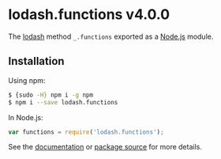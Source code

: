 # lodash.functions v4.0.0

The [lodash](https://lodash.com/) method `_.functions` exported as a [Node.js](https://nodejs.org/) module.

## Installation

Using npm:
```bash
$ {sudo -H} npm i -g npm
$ npm i --save lodash.functions
```

In Node.js:
```js
var functions = require('lodash.functions');
```

See the [documentation](https://lodash.com/docs#functions) or [package source](https://github.com/lodash/lodash/blob/4.0.0-npm-packages/lodash.functions) for more details.
